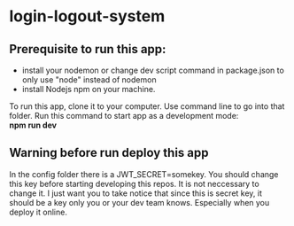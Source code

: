 # login-logout-system
## Prerequisite to run this app:
* install your nodemon or change dev script command in package.json to only use "node" instead of nodemon
* install Nodejs npm on your machine.

To run this app, clone it to your computer. Use command line to go into that folder. Run this command to start app as a development mode:\
**npm run dev**
## Warning before run deploy this app
In the config folder there is a JWT_SECRET=somekey. You should change this key before starting developing this repos. It is not neccessary to change it. I just want you to take notice that since this is secret key, it should be a key only you or your dev team knows. Especially when you deploy it online.
